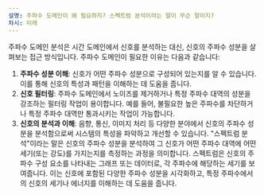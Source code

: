 ```yaml
---
설명: 주파수 도메인이 왜 필요하지? 스펙트럼 분석이라는 말이 무슨 말이지?
차시: 미래
---
```

주파수 도메인 분석은 시간 도메인에서 신호를 분석하는 대신, 신호의 주파수 성분을 살펴보는 접근 방식입니다. 주파수 도메인이 필요한 이유는 다음과 같습니다:
1. **주파수 성분 이해**: 신호가 어떤 주파수 성분으로 구성되어 있는지를 알 수 있습니다. 이를 통해 신호의 특성과 패턴을 이해하는 데 도움을 줍니다.
2. **신호 필터링**: 주파수 도메인에서 노이즈를 제거하거나 특정 주파수 대역의 성분을 강조하는 필터링 작업이 용이합니다. 예를 들어, 불필요한 높은 주파수를 차단하거나 특정 주파수 대역만 통과시키는 작업이 가능합니다.
3. **신호의 분석과 이해**: 음향, 통신, 이미지 처리 등 다양한 분야에서 신호의 주파수 성분을 분석함으로써 시스템의 특성을 파악하고 개선할 수 있습니다.
"스펙트럼 분석"이라는 말은 신호의 주파수 성분을 분석하여 그 신호가 어떤 주파수 대역에 어떤 세기(또는 강도)를 가지는지를 측정하는 과정을 의미합니다. 스펙트럼은 신호의 주파수 구성 요소를 나타내는 그래프 또는 데이터로, 각 주파수에 해당하는 세기를 보여줍니다. 이는 신호에 포함된 다양한 주파수 성분을 시각화하고, 특정 주파수에서의 신호의 세기나 에너지를 이해하는 데 도움을 줍니다.